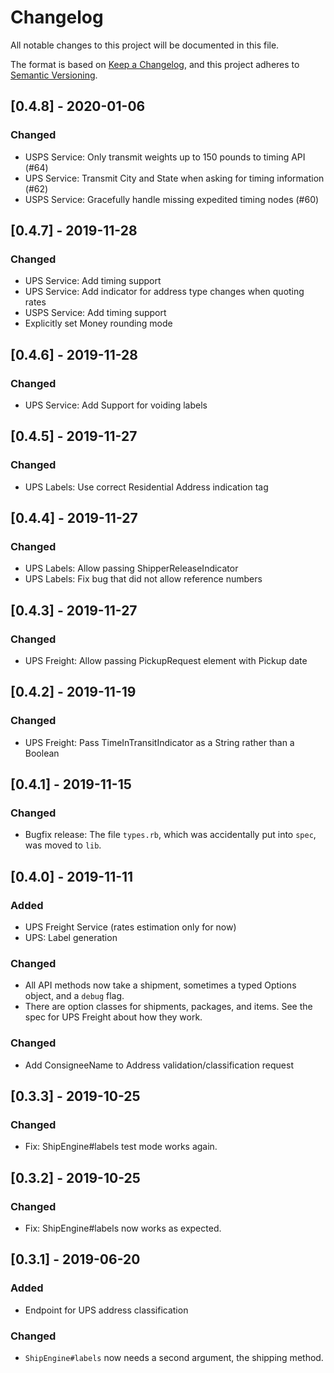 # Changelog
All notable changes to this project will be documented in this file.

The format is based on [Keep a Changelog](https://keepachangelog.com/en/1.0.0/),
and this project adheres to [Semantic Versioning](https://semver.org/spec/v2.0.0.html).

## [0.4.8] - 2020-01-06

### Changed
- USPS Service: Only transmit weights up to 150 pounds to timing API (#64)
- UPS Service: Transmit City and State when asking for timing information (#62)
- USPS Service: Gracefully handle missing expedited timing nodes (#60)

## [0.4.7] - 2019-11-28

### Changed
- UPS Service: Add timing support
- UPS Service: Add indicator for address type changes when quoting rates
- USPS Service: Add timing support
- Explicitly set Money rounding mode

## [0.4.6] - 2019-11-28

### Changed
- UPS Service: Add Support for voiding labels

## [0.4.5] - 2019-11-27

### Changed
- UPS Labels: Use correct Residential Address indication tag

## [0.4.4] - 2019-11-27

### Changed
- UPS Labels: Allow passing ShipperReleaseIndicator
- UPS Labels: Fix bug that did not allow reference numbers

## [0.4.3] - 2019-11-27

### Changed
- UPS Freight: Allow passing PickupRequest element with Pickup date

## [0.4.2] - 2019-11-19

### Changed
- UPS Freight: Pass TimeInTransitIndicator as a String rather than a Boolean

## [0.4.1] - 2019-11-15

### Changed
- Bugfix release: The file `types.rb`, which was accidentally put into `spec`, was moved to `lib`.

## [0.4.0] - 2019-11-11

### Added
- UPS Freight Service (rates estimation only for now)
- UPS: Label generation

### Changed

- All API methods now take a shipment, sometimes a typed Options object, and a `debug` flag.
- There are option classes for shipments, packages, and items. See the spec for UPS Freight about how they work.

### Changed
- Add ConsigneeName to Address validation/classification request

## [0.3.3] - 2019-10-25

### Changed
- Fix: ShipEngine#labels test mode works again.

## [0.3.2] - 2019-10-25

### Changed
- Fix: ShipEngine#labels now works as expected.

## [0.3.1] - 2019-06-20
### Added
- Endpoint for UPS address classification

### Changed
- `ShipEngine#labels` now needs a second argument, the shipping method.
